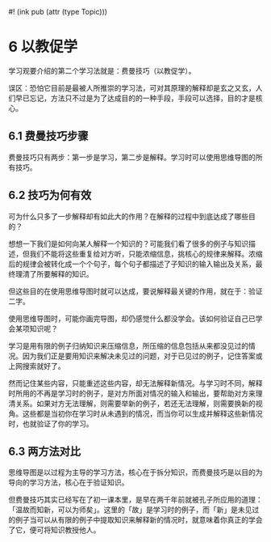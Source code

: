 #! (ink pub (attr (type Topic)))

# 6 以教促学

学习观要介绍的第二个学习法就是：费曼技巧（以教促学）。

误区：恐怕它目前是最被人所推崇的学习法，可对其原理的解释却是玄之又玄，人们早已忘记，方法只不过是为了达成目的的一种手段，手段可以选择，目的才是核心。

## 6.1 费曼技巧步骤

费曼技巧只有两步：第一步是学习，第二步是解释。学习时可以使用思维导图的所有技巧。

## 6.2 技巧为何有效

可为什么只多了一步解释却有如此大的作用？在解释的过程中到底达成了哪些目的？

想想一下我们是如何向某人解释一个知识的？可能我们看了很多的例子与知识描述，但我们不能将这些重复给对方听，只能浓缩信息，挑核心的规律来解释。浓缩后的规律会被转化成一个个句子，每个句子都描述了子知识的输入输出及关系，最终理清了所要解释的知识。

但这些目的在使用思维导图时就可以达成，要说解释最关键的作用，就在于：验证二字。

使用思维导图时，可能你画完导图，却仍感觉什么都没学会。该如何验证自己已学会某项知识呢？

学习是用有限的例子归纳知识来压缩信息，所压缩的信息包括从来都没见过的情况。因为我们正是要用知识来解决未见过的问题，对于已见过的例子，记住答案或上网搜索就好了。

然而记住某些内容，只能重述这些内容，却无法解释新情况。与学习时不同，解释时所用的不再是学习时的例子，是对方所面对情况的输入和输出，要帮助对方来理清关系。如果对方无法理解，则需要举新的例子，若还无法理解，则需要换新的视角。这些都是当初你在学习时从未遇到的情况，而当你可以生成并解释这些新情况时，也就验证了你的学习。

## 6.3 两方法对比

思维导图是以过程为主导的学习方法，核心在于拆分知识，而费曼技巧是以目的为导向的学习方法，核心在于验证知识。

但费曼技巧其实已经写在了初一课本里，是早在两千年前就被孔子所应用的道理：「温故而知新，可以为师矣」。这里的「故」是学习时的例子，而「新」是未见过的例子当可以从有限的例子中提取知识来解释新的情况时，就意味着你真正的学会了它，便可将知识教授他人。